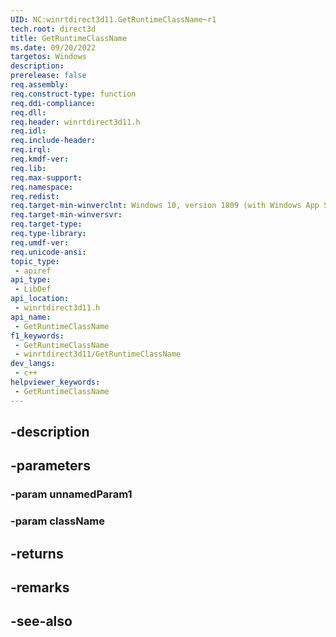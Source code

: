 ```yaml
---
UID: NC:winrtdirect3d11.GetRuntimeClassName~r1
tech.root: direct3d
title: GetRuntimeClassName
ms.date: 09/20/2022
targetos: Windows
description: 
prerelease: false
req.assembly: 
req.construct-type: function
req.ddi-compliance: 
req.dll: 
req.header: winrtdirect3d11.h
req.idl: 
req.include-header: 
req.irql: 
req.kmdf-ver: 
req.lib: 
req.max-support: 
req.namespace: 
req.redist: 
req.target-min-winverclnt: Windows 10, version 1809 (with Windows App SDK 1.0 or later)
req.target-min-winversvr: 
req.target-type: 
req.type-library: 
req.umdf-ver: 
req.unicode-ansi: 
topic_type:
 - apiref
api_type:
 - LibDef
api_location:
 - winrtdirect3d11.h
api_name:
 - GetRuntimeClassName
f1_keywords:
 - GetRuntimeClassName
 - winrtdirect3d11/GetRuntimeClassName
dev_langs:
 - c++
helpviewer_keywords:
 - GetRuntimeClassName
---
```


## -description

## -parameters

### -param unnamedParam1

### -param className

## -returns

## -remarks

## -see-also

